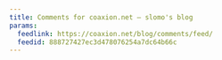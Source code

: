 ```yaml
---
title: Comments for coaxion.net – slomo's blog
params:
  feedlink: https://coaxion.net/blog/comments/feed/
  feedid: 888727427ec3d478076254a7dc64b66c
---
```

